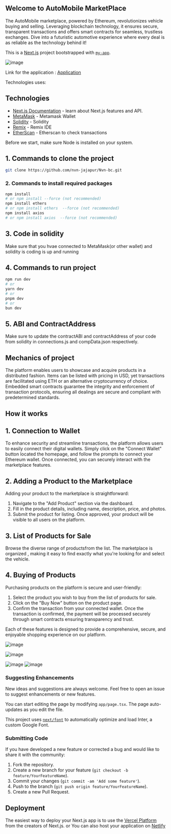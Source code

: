 ## Welcome to AutoMobile MarketPlace
The AutoMobile marketplace, powered by Ethereum, revolutionizes vehicle buying and selling. Leveraging blockchain technology, it ensures secure, transparent transactions and offers smart contracts for seamless, trustless exchanges. Dive into a futuristic automotive experience where every deal is as reliable as the technology behind it!

This is a [Next.js](https://nextjs.org/) project bootstrapped with [`my-app`](https://github.com/vercel/next.js/tree/canary/packages/create-next-app).

![image](https://github.com/nvn-jajapur/Nvn-bc/assets/165442723/03ac318c-a46d-4720-9fb3-64343565d9ac)


Link for the application : [Application](https://dappcarmarketplace.netlify.app/HomePage)

Technologies uses:

## Technologies

- [Next.js Documentation](https://nextjs.org/docs) - learn about Next.js features and API.
- [MetaMask](https://metamask.io/) - Metamask Wallet
- [Solidity](https://soliditylang.org/) - Solidity
- [Remix](https://remix.ethereum.org/) - Remix IDE
- [EtherScan](https://etherscan.io/) - Etherscan to check transactions

Before we start, make sure Node is installed on your system.
## 1. Commands to clone the project
```bash
git clone https://github.com/nvn-jajapur/Nvn-bc.git
```
### 2. Commands to install required packages
```bash
npm install
# or npm install --force (not recommended)
npm install ethers
# or npm install ethers  --force (not recommended)
npm install axios
# or npm install axios  --force (not recommended)
```
## 3. Code in solidity
Make sure that you hvae connected to MetaMask(or other wallet) and solidity is coding is up and running

## 4. Commands to run project
```bash
npm run dev
# or
yarn dev
# or
pnpm dev
# or
bun dev
```
## 5. ABI and ContractAddress
Make sure to update the contractABI and contractAddress of your code from solidity in connections.js and compData.json respectively.
## Mechanics of project

The platform enables users to showcase and acquire products in a distributed fashion. Items can be listed with pricing in USD, yet transactions are facilitated using ETH or an alternative cryptocurrency of choice. Embedded smart contracts guarantee the integrity and enforcement of transaction protocols, ensuring all dealings are secure and compliant with predetermined standards.

## How it works
## 1. Connection to Wallet
To enhance security and streamline transactions, the platform allows users to easily connect their digital wallets. Simply click on the "Connect Wallet" button located the homepage, and follow the prompts to connect your Ethereum wallet. Once connected, you can securely interact with the marketplace features.

## 2. Adding a Product to the Marketplace
Adding your product to the marketplace is straightforward:
1. Navigate to the "Add Product" section via the dashboard.
2. Fill in the product details, including name, description, price, and photos.
3. Submit the product for listing. Once approved, your product will be visible to all users on the platform.

## 3. List of Products for Sale
Browse the diverse range of productsfrom the list. The marketplace is organized , making it easy to find exactly what you're looking for and select the vehicle.

## 4. Buying of Products
Purchasing products on the platform is secure and user-friendly:
1. Select the product you wish to buy from the list of products for sale.
2. Click on the "Buy Now" button on the product page.
3. Confirm the transaction from your connected wallet. Once the transaction is confirmed, the payment will be processed securely through smart contracts ensuring transparency and trust.

Each of these features is designed to provide a comprehensive, secure, and enjoyable shopping experience on our platform.

![image](https://github.com/nvn-jajapur/Nvn-bc/assets/165442723/2fb3e6c8-c510-4cf8-85e2-25331d66a5c5)

![image](https://github.com/nvn-jajapur/Nvn-bc/assets/165442723/eb0cb01c-6af1-455c-9760-d40f043c4713)


![image](https://github.com/nvn-jajapur/Nvn-bc/assets/165442723/32d06f17-78a6-4f4a-a8cc-0de901153226)
![image](https://github.com/nvn-jajapur/Nvn-bc/assets/165442723/06effa42-7a40-4ae0-a019-866a209c43bd)





### Suggesting Enhancements
New ideas and suggestions are always welcome. Feel free to open an issue to suggest enhancements or new features.

You can start editing the page by modifying `app/page.tsx`. The page auto-updates as you edit the file.

This project uses [`next/font`](https://nextjs.org/docs/basic-features/font-optimization) to automatically optimize and load Inter, a custom Google Font.

### Submitting Code
If you have developed a new feature or corrected a bug and would like to share it with the community:
1. Fork the repository.
2. Create a new branch for your feature (`git checkout -b feature/YourFeatureName`).
3. Commit your changes (`git commit -am 'Add some feature'`).
4. Push to the branch (`git push origin feature/YourFeatureName`).
5. Create a new Pull Request.


## Deployment

The easiest way to deploy your Next.js app is to use the [Vercel Platform](https://vercel.com/new?utm_medium=default-template&filter=next.js&utm_source=create-next-app&utm_campaign=create-next-app-readme) from the creators of Next.js.
or
You can also host your application on [Netlify](https://www.netlify.com/)

